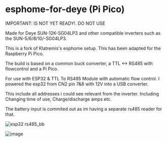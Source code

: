 # esphome-for-deye (Pi Pico)

IMPORTANT: IS NOT YET READY!. DO NOT USE

Made for Deye SUN-12K-SG04LP3 and other compatible inverters such as the SUN-5/6/8/10/-SG04LP3.

This is a fork of Klatremis's esphome setup. This has been adapted for the Raspberry Pi Pico.

The build is based on a common buck converter, a TTL <-> RS485 with flowcontrol and a Pi Pico.

For use with ESP32 & TTL To RS485 Module with automatic flow control.
I powered the esp32 from CN2 pin 7&8 with 12V into a USB converter.

This include all addresses i could see relevant from the inverter. 
Including Changing time of use, Charge/discharge amps etc.

The battery input is commited out as im having a separate rs485 reader for that.

![esp32 rs485_bb](https://user-images.githubusercontent.com/22115157/211201233-f5fe9189-e6b3-4ee1-9baa-48068f078127.jpg)

![image](https://user-images.githubusercontent.com/22115157/211201343-1d54cada-4b2c-40b0-88c4-faf31e17fead.png)


